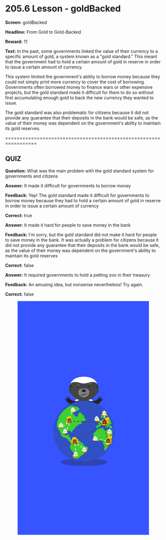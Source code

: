 # 205.6 Lesson - goldBacked

**Screen:** goldBacked

**Headline:** From Gold to Gold-Backed

**Reward:** 11

**Text:** In the past, some governments linked the value of their currency to a specific amount of gold, a system known as a &quot;gold standard.&quot; This meant that the government had to hold a certain amount of gold in reserve in order to issue a certain amount of currency.

This system limited the government&#x27;s ability to borrow money because they could not simply print more currency to cover the cost of borrowing. Governments often borrowed money to finance wars or other expensive projects, but the gold standard made it difficult for them to do so without first accumulating enough gold to back the new currency they wanted to issue.

The gold standard was also problematic for citizens because it did not provide any guarantee that their deposits in the bank would be safe, as the value of their money was dependent on the government&#x27;s ability to maintain its gold reserves.


=================================================================

## QUIZ

**Question:** What was the main problem with the gold standard system for governments and citizens


**Answer:** It made it difficult for governments to borrow money

**Feedback:** Yep! The gold standard made it difficult for governments to borrow money because they had to hold a certain amount of gold in reserve in order to issue a certain amount of currency

**Correct:** true

**Answer:** It made it hard for people to save money in the bank

**Feedback:** I&#x27;m sorry, but the gold standard did not make it hard for people to save money in the bank. It was actually a problem for citizens because it did not provide any guarantee that their deposits in the bank would be safe, as the value of their money was dependent on the government&#x27;s ability to maintain its gold reserves

**Correct:** false

**Answer:** It required governments to hold a petting zoo in their treasury

**Feedback:** An amusing idea, but nonsense nevertheless! Try again.

**Correct:** false


<figure><img src="../.gitbook/assets/205-06.png" alt=""><figcaption></figcaption></figure>


